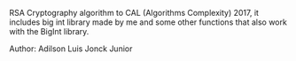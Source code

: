 RSA Cryptography algorithm to CAL (Algorithms Complexity) 2017, it includes big int library made by me and some other functions that also work with the BigInt library.

Author: Adilson Luis Jonck Junior
